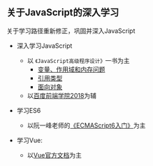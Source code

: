 ## 关于JavaScript的深入学习

关于学习路径重新修正，巩固并深入JavaScript

- 深入学习JavaScript
    + 以 `《JavaScript高级程序设计》`一书为主
        - [变量、作用域和内存问题](./JavaScript高级程序设计/变量、作用域和内存问题)
        - [引用类型](./JavaScript高级程序设计/引用类型)
        - [面向对象](./JavaScript高级程序设计/面向对象)
    + 以[百度前端学院2018](http://ife.baidu.com/)为辅

- 学习ES6
    + 以阮一峰老师的[《ECMAScript6入门》](http://es6.ruanyifeng.com/)为主

- 学习Vue:
    + 以[Vue官方文档](https://cn.vuejs.org/index.html)为主


